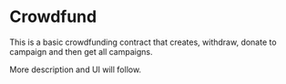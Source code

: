 # Crowdfund

This is a basic crowdfunding contract that creates, withdraw, donate to campaign and then get all campaigns.

More description and UI will follow.